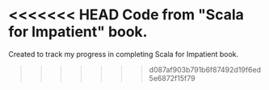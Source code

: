 <<<<<<< HEAD
Code from "Scala for Impatient" book.
=======
Created to track my progress in completing Scala for Impatient book.
>>>>>>> d087af903b791b6f87492d19f6ed5e6872f15f79
